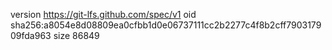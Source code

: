 version https://git-lfs.github.com/spec/v1
oid sha256:a8054e8d08809ea0cfbb1d0e06737111cc2b2277c4f8b2cff790317909fda963
size 86849
